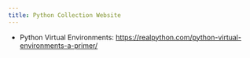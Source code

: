 ```yaml
---
title: Python Collection Website
---
```


- Python Virtual Environments: <https://realpython.com/python-virtual-environments-a-primer/>